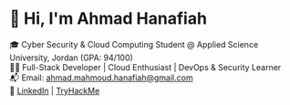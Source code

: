 # 👋 Hi, I'm Ahmad Hanafiah

🎓 Cyber Security & Cloud Computing Student @ Applied Science University, Jordan (GPA: 94/100)  
👨‍💻 Full-Stack Developer | Cloud Enthusiast | DevOps & Security Learner  
📬 Email: ahmad.mahmoud.hanafiah@gmail.com  
🔗 [LinkedIn](https://www.linkedin.com/in/ahmad-hanafiah-895bb5363/) | [TryHackMe](https://tryhackme.com/p/7anF)

